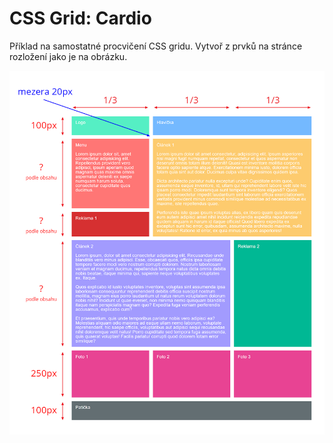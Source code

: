 # CSS Grid: Cardio

Příklad na samostatné procvičení CSS gridu. Vytvoř z prvků na stránce rozložení jako je na obrázku.

![Grid layout](ukazka-vysledku.png)